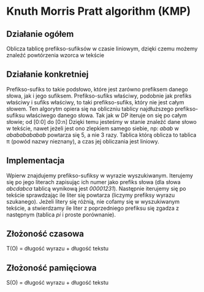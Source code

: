# Knuth Morris Pratt algorithm (KMP)
## Działanie ogółem
Oblicza tablicę prefikso-sufiksów w czasie liniowym, dzięki czemu możemy znaleźć powtórzenia wzorca w tekście

## Działanie konkretniej
Prefikso-sufiks to takie podsłowo, które jest zarówno prefiksem danego słowa, jak i jego sufiksem. Prefikso-sufiks właściwy, podobnie jak prefiks właściwy i sufiks właściwy, to taki prefikso-sufiks, który nie jest całym słowem.
Ten algorytm opiera się na obliczniu tablicy najdłuższego prefikso-sufiksu właściwego danego słowa. Tak jak w DP iteruje on się po całym słowie; od [0:0] do [0:n]
Dzięki temu jesteśmy w stanie znaleźć dane słowo w tekście, nawet jeżeli jest ono zlepkiem samego siebie, np: *abab* w *abababababab* powtarza się 5, a nie 3 razy.
Tablica którą oblicza to tablica π (powód nazwy nieznany), a czas jej obliczania jest liniowy.

## Implementacja
Wpierw znajdujemy prefikso-sufiksy w wyrazie wyszukiwanym. Iterujemy się po jego literach zapisując ich numer jako prefiks słowa (dla słowa _abcdabca_ tablicą wynikową jest _00001231_). 
Następnie iterujemy się po tekście sprawdzając ile liter się powtarza (liczymy prefiksy wyrazu szukanego). Jeżeli litery się różnią, nie cofamy się w wyszukiwanym tekście, a stwierdzamy ile liter z poprzedniego prefiksu się zgadza z następnym (tablica _pi_ i proste porównanie).

## Złożoność czasowa
T(O) = długość wyrazu + długość tekstu

## Złożoność pamięciowa
S(O) = długość wyrazu + długość tekstu

